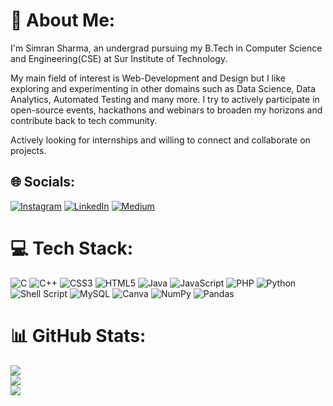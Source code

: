 

# 💫 About Me:
I'm Simran Sharma, an undergrad pursuing my B.Tech in Computer Science and Engineering(CSE) at Sur Institute of Technology.

My main field of interest is Web-Development and Design but I like exploring and experimenting in other domains such as Data Science, Data Analytics, Automated Testing and many more. I try to actively participate in open-source events, hackathons and webinars to broaden my horizons and contribute back to tech community.<br>

Actively looking for internships and willing to connect and collaborate on projects. 


## 🌐 Socials:
[![Instagram](https://img.shields.io/badge/Instagram-%23E4405F.svg?logo=Instagram&logoColor=white)](https://instagram.com/simm.rann0220) [![LinkedIn](https://img.shields.io/badge/LinkedIn-%230077B5.svg?logo=linkedin&logoColor=white)](https://linkedin.com/in/simran-sharma-2a1740238) [![Medium](https://img.shields.io/badge/Medium-12100E?logo=medium&logoColor=white)](https://medium.com/@sim.ran22clg) 

# 💻 Tech Stack:
![C](https://img.shields.io/badge/c-%2300599C.svg?style=for-the-badge&logo=c&logoColor=white) ![C++](https://img.shields.io/badge/c++-%2300599C.svg?style=for-the-badge&logo=c%2B%2B&logoColor=white) ![CSS3](https://img.shields.io/badge/css3-%231572B6.svg?style=for-the-badge&logo=css3&logoColor=white) ![HTML5](https://img.shields.io/badge/html5-%23E34F26.svg?style=for-the-badge&logo=html5&logoColor=white) ![Java](https://img.shields.io/badge/java-%23ED8B00.svg?style=for-the-badge&logo=java&logoColor=white) ![JavaScript](https://img.shields.io/badge/javascript-%23323330.svg?style=for-the-badge&logo=javascript&logoColor=%23F7DF1E) ![PHP](https://img.shields.io/badge/php-%23777BB4.svg?style=for-the-badge&logo=php&logoColor=white) ![Python](https://img.shields.io/badge/python-3670A0?style=for-the-badge&logo=python&logoColor=ffdd54) ![Shell Script](https://img.shields.io/badge/shell_script-%23121011.svg?style=for-the-badge&logo=gnu-bash&logoColor=white) ![MySQL](https://img.shields.io/badge/mysql-%2300f.svg?style=for-the-badge&logo=mysql&logoColor=white) ![Canva](https://img.shields.io/badge/Canva-%2300C4CC.svg?style=for-the-badge&logo=Canva&logoColor=white) ![NumPy](https://img.shields.io/badge/numpy-%23013243.svg?style=for-the-badge&logo=numpy&logoColor=white) ![Pandas](https://img.shields.io/badge/pandas-%23150458.svg?style=for-the-badge&logo=pandas&logoColor=white)
# 📊 GitHub Stats:
![](https://github-readme-stats.vercel.app/api?username=SimranS22&theme=default&hide_border=false&include_all_commits=true&count_private=true)<br/>
![](https://github-readme-streak-stats.herokuapp.com/?user=SimranS22&theme=default&hide_border=false)<br/>
![](https://github-readme-stats.vercel.app/api/top-langs/?username=SimranS22&theme=default&hide_border=false&include_all_commits=true&count_private=true&layout=compact)

<!-- Proudly created with GPRM ( https://gprm.itsvg.in ) -->

